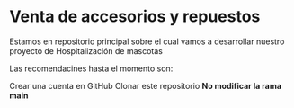 # Venta de accesorios y repuestos
Estamos en repositorio principal sobre el cual vamos a desarrollar nuestro proyecto de Hospitalización de mascotas

Las recomendacines hasta el momento son:

Crear una cuenta en GitHub
Clonar este repositorio
**No modificar la rama main**
